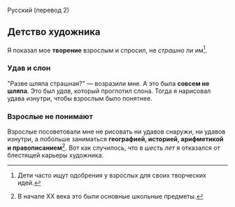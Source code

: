 Русский (перевод 2)

## Детство художника

Я показал мое **творение** взрослым и спросил, не *страшно* ли им[^3].

### Удав и слон

"Разве шляпа страшная?" — возразили мне. А это была **совсем не шляпа**. Это был *удав*, который проглотил слона. Тогда я нарисовал удава изнутри, чтобы взрослым было понятнее.

### Взрослые не понимают

Взрослые посоветовали мне не рисовать ни удавов снаружи, ни удавов изнутри, а побольше заниматься **географией, историей, арифметикой и правописанием**[^4]. Вот как случилось, что в *шесть лет* я отказался от блестящей карьеры художника.

[^3]: Дети часто ищут одобрения у взрослых для своих творческих идей.
[^4]: В начале XX века это были основные школьные предметы.
